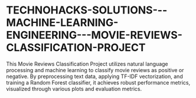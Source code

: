 # TECHNOHACKS-SOLUTIONS---MACHINE-LEARNING-ENGINEERING---MOVIE-REVIEWS-CLASSIFICATION-PROJECT
This Movie Reviews Classification Project utilizes natural language processing and machine learning to classify movie reviews as positive or negative. By preprocessing text data, applying TF-IDF vectorization, and training a Random Forest classifier, it achieves robust performance metrics, visualized through various plots and evaluation metrics.
